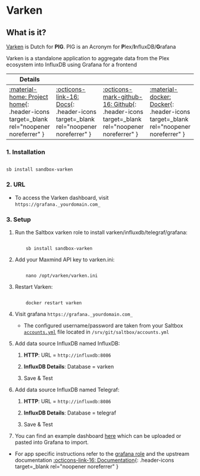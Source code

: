 # Varken

## What is it?

[Varken](https://github.com/Boerderij/Varken) is Dutch for **PIG**. PIG is an Acronym for **P**lex/**I**nfluxDB/**G**rafana

Varken is a standalone application to aggregate data from the Plex ecosystem into InfluxDB using Grafana for a frontend

| Details     |             |             |             |
|-------------|-------------|-------------|-------------|
| [:material-home: Project home](https://github.com/Boerderij/Varken){: .header-icons target=_blank rel="noopener noreferrer" } | [:octicons-link-16: Docs](https://wiki.cajun.pro/books/varken){: .header-icons target=_blank rel="noopener noreferrer" } | [:octicons-mark-github-16: Github](https://github.com/Boerderij/Varken){: .header-icons target=_blank rel="noopener noreferrer" } | [:material-docker: Docker](https://hub.docker.com/r/boerderij/varken){: .header-icons target=_blank rel="noopener noreferrer" }|

### 1. Installation

``` shell

sb install sandbox-varken

```

### 2. URL

- To access the Varken dashboard, visit `https://grafana._yourdomain.com_`

### 3. Setup

1. Run the Saltbox varken role to install varken/influxdb/telegraf/grafana:

    ``` { .shell }

        sb install sandbox-varken

    ```

2. Add your Maxmind API key to varken.ini:

    ``` { .shell }

        nano /opt/varken/varken.ini

    ```

3. Restart Varken:

    ``` { .shell }

        docker restart varken

    ```

4. Visit grafana `https://grafana._yourdomain.com_`

      - The configured username/password are taken from your Saltbox [`accounts.yml`](../../saltbox/install/install.md#configuration) file located in `/srv/git/saltbox/accounts.yml`

5. Add data source InfluxDB named InfluxDB:

      1. **HTTP**: URL = `http://influxdb:8086`

      2. **InfluxDB Details**: Database = varken

      3. Save & Test

6. Add data source InfluxDB named Telegraf:

      1. **HTTP**: URL = `http://influxdb:8086`

      2. **InfluxDB Details**: Database = telegraf

      3. Save & Test

7. You can find an example dashboard [here](https://raw.githubusercontent.com/thezak48/Varken/develop/dashboard_overseerr.json) which can be uploaded or pasted into Grafana to import.

- For app specific instructions refer to the [grafana role](../../sandbox/apps/grafana.md) and the upstream documentation [:octicons-link-16: Documentation](https://wiki.cajun.pro/books/varken){: .header-icons target=_blank rel="noopener noreferrer" }
